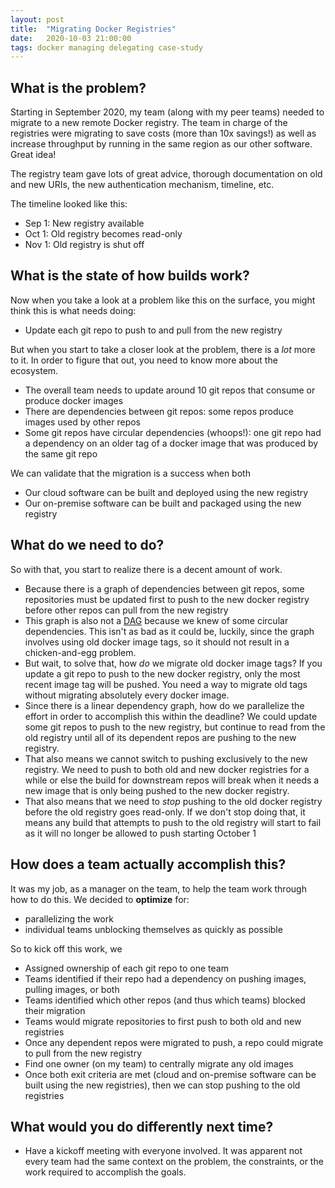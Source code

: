 ```yaml
---
layout: post
title:  "Migrating Docker Registries"
date:   2020-10-03 21:00:00
tags: docker managing delegating case-study
---
```


## What is the problem?

Starting in September 2020, my team (along with my peer teams) needed to migrate to a new remote Docker registry.
The team in charge of the registries were migrating to save costs (more than 10x savings!)
as well as increase throughput by running in the same region as our other software.
Great idea!

The registry team gave lots of great advice, thorough documentation on old and new URIs,
the new authentication mechanism, timeline, etc.

The timeline looked like this:
* Sep 1: New registry available
* Oct 1: Old registry becomes read-only
* Nov 1: Old registry is shut off

## What is the state of how builds work?

Now when you take a look at a problem like this on the surface, you might think this is what needs doing:
* Update each git repo to push to and pull from the new registry

But when you start to take a closer look at the problem, there is a _lot_ more to it.
In order to figure that out, you need to know more about the ecosystem.
* The overall team needs to update around 10 git repos that consume or produce docker images
* There are dependencies between git repos: some repos produce images used by other repos
* Some git repos have circular dependencies (whoops!):
one git repo had a dependency on an older tag of a docker image that was produced by the same git repo

We can validate that the migration is a success when both
* Our cloud software can be built and deployed using the new registry
* Our on-premise software can be built and packaged using the new registry

## What do we need to do?

So with that, you start to realize there is a decent amount of work.
* Because there is a graph of dependencies between git repos,
some repositories must be updated first to push to the new docker registry before other repos can pull from the new registry
* This graph is also not a [DAG](https://en.wikipedia.org/wiki/Directed_acyclic_graph) because we knew of some circular dependencies.
This isn't as bad as it could be, luckily, since the graph involves using old docker image tags,
so it should not result in a chicken-and-egg problem.
* But wait, to solve that, how _do_ we migrate old docker image tags?
If you update a git repo to push to the new docker registry, only the most recent image tag will be pushed.
You need a way to migrate old tags without migrating absolutely every docker image.
* Since there is a linear dependency graph,
how do we parallelize the effort in order to accomplish this within the deadline?
We could update some git repos to push to the new registry,
but continue to read from the old registry until all of its dependent repos are pushing to the new registry.
* That also means we cannot switch to pushing exclusively to the new registry.
We need to push to both old and new docker registries for a while or else
the build for downstream repos will break when it needs a new image that is only being pushed to the new docker registry.
* That also means that we need to _stop_ pushing to the old docker registry before the old registry goes read-only.
If we don't stop doing that, it means any build that attempts to push to the old registry will start to
fail as it will no longer be allowed to push starting October 1

## How does a team actually accomplish this?

It was my job, as a manager on the team, to help the team work through how to do this.
We decided to **optimize** for:
* parallelizing the work
* individual teams unblocking themselves as quickly as possible

So to kick off this work, we
* Assigned ownership of each git repo to one team
* Teams identified if their repo had a dependency on pushing images, pulling images, or both
* Teams identified which other repos (and thus which teams) blocked their migration
* Teams would migrate repositories to first push to both old and new registries
* Once any dependent repos were migrated to push, a repo could migrate to pull from the new registry
* Find one owner (on my team) to centrally migrate any old images
* Once both exit criteria are met (cloud and on-premise software can be built using the new registries),
then we can stop pushing to the old registries

## What would you do differently next time?

* Have a kickoff meeting with everyone involved.  It was apparent not every team had the same context on the problem,
the constraints, or the work required to accomplish the goals.
